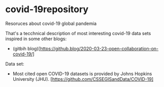 # covid-19repository
Resoruces about covid-19 global pandemia

That's a tecchnical description of most interesting covid-19 data sets inspired in some other blogs:

- (gitbih blog)[https://github.blog/2020-03-23-open-collaboration-on-covid-19/]


Data set:

- Most cited open COVID-19 datasets is provided by Johns Hopkins University (JHU). [https://github.com/CSSEGISandData/COVID-19]
